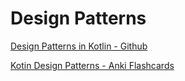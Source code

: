 # Design Patterns

[Design Patterns in Kotlin - Github](https://github.com/dbacinski/Design-Patterns-In-Kotlin)

[Kotin Design Patterns - Anki Flashcards](https://ankiweb.net/shared/info/1229687199)
